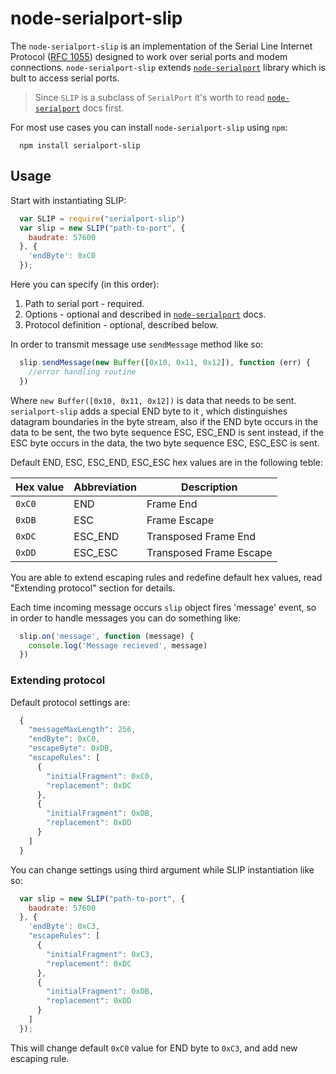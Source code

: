 # node-serialport-slip

The `node-serialport-slip` is an implementation of the Serial Line Internet Protocol ([RFC 1055](http://www.rfc-editor.org/rfc/rfc1055.txt)) designed to work over serial ports and modem connections. `node-serialport-slip` extends [`node-serialport`](https://github.com/voodootikigod/node-serialport) library which is bult to access serial ports.

> Since `SLIP` is a subclass of `SerialPort` it's worth to read [`node-serialport`](https://github.com/voodootikigod/node-serialport) docs first.

For most use cases you can install `node-serialport-slip` using `npm`:

```
  npm install serialport-slip
```

## Usage

Start with instantiating SLIP:

```js
  var SLIP = require("serialport-slip")
  var slip = new SLIP("path-to-port", {
    baudrate: 57600
  }, {
    'endByte': 0xC0
  });
``` 

Here you can specify (in this order):

1. Path to serial port - required.
1. Options - optional and described in [`node-serialport`](https://github.com/voodootikigod/node-serialport) docs.
1. Protocol definition - optional, described below.

In order to transmit message use `sendMessage` method like so:

```js
  slip.sendMessage(new Buffer([0x10, 0x11, 0x12]), function (err) {
    //error handling routine
  })
``` 

Where `new Buffer([0x10, 0x11, 0x12])` is data that needs to be sent. `serialport-slip` adds a special END byte to it 
, which distinguishes datagram boundaries in the byte stream, also
if the END byte occurs in the data to be sent, the two byte sequence ESC, ESC_END is sent instead,
if the ESC byte occurs in the data, the two byte sequence ESC, ESC_ESC is sent.

Default END, ESC, ESC_END, ESC_ESC hex values are in the following teble:

|Hex value | Abbreviation |  Description|
|-----|-----|---------------------------|
|`0xC0` | END | Frame End|
|`0xDB` | ESC | Frame Escape|
|`0xDC` | ESC_END | Transposed Frame End|
|`0xDD` | ESC_ESC | Transposed Frame Escape|

You are able to extend escaping rules and redefine default hex values, read "Extending protocol" section for details.

Each time incoming message occurs `slip` object fires 'message' event, so in order to handle messages you can do something like:

```js
  slip.on('message', function (message) {
    console.log('Message recieved', message)
  })
``` 

### Extending protocol

Default protocol settings are: 

```js
  {
    "messageMaxLength": 256,
    "endByte": 0xC0,
    "escapeByte": 0xDB,
    "escapeRules": [
      {
        "initialFragment": 0xC0,
        "replacement": 0xDC
      },
      {
        "initialFragment": 0xDB,
        "replacement": 0xDD
      }
    ]  
  }
``` 

You can change settings using third argument while SLIP instantiation like so:

```js
  var slip = new SLIP("path-to-port", {
    baudrate: 57600
  }, {
    'endByte': 0xC3,
    "escapeRules": [
      {
        "initialFragment": 0xC3,
        "replacement": 0xDC
      },
      {
        "initialFragment": 0xDB,
        "replacement": 0xDD
      }
    ]  
  });
``` 

This will change default `0xC0` value for END byte to `0xC3`, and add new escaping rule.
